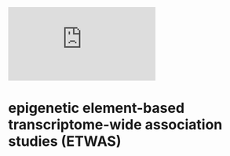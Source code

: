 ![](https://note.youdao.com/ynoteshare1/index.html?id=112c5da9c57300f9e5731efe3f0ae7ef&type=note)
# epigenetic element-based transcriptome-wide association studies (ETWAS)


